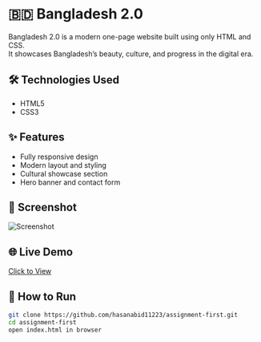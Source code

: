 # 🇧🇩 Bangladesh 2.0

Bangladesh 2.0 is a modern one-page website built using only HTML and CSS.  
It showcases Bangladesh’s beauty, culture, and progress in the digital era.

## 🛠 Technologies Used
- HTML5
- CSS3

## ✨ Features
- Fully responsive design
- Modern layout and styling
- Cultural showcase section
- Hero banner and contact form

## 📸 Screenshot
![Screenshot](https://i.ibb.co/YOUR-LINK/bangladesh-website.png)

## 🌐 Live Demo
[Click to View](https://your-live-site-link.com)

## 🚀 How to Run
```bash
git clone https://github.com/hasanabid11223/assignment-first.git
cd assignment-first
open index.html in browser
